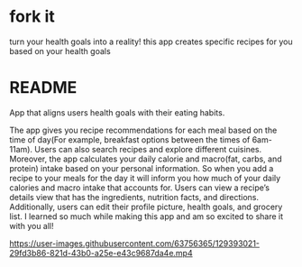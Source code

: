 # fork it
turn your health goals into a reality! this app creates specific recipes for you based on your health goals 
# README
App that aligns users health goals with their eating habits. 

The app gives you recipe recommendations for each meal based on the time of day(For example, breakfast options between the times of 6am-11am). Users can also search recipes and explore different cuisines. Moreover, the app calculates your daily calorie and macro(fat, carbs, and protein) intake based on your personal information. So when you add a recipe to your meals for the day it will inform you how much of your daily calories and macro intake that accounts for. Users can view a recipe’s details view that has the ingredients, nutrition facts, and directions. Additionally, users can edit their profile picture, health goals, and grocery list. I learned so much while making this app and am so excited to share it with you all!

https://user-images.githubusercontent.com/63756365/129393021-29fd3b86-821d-43b0-a25e-e43c9687da4e.mp4



